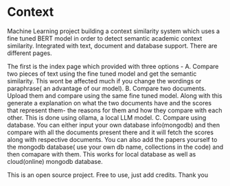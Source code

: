# Context
Machine Learning project building a context similarity system which uses a fine tuned BERT model in order to detect semantic academic context similarity. Integrated with text, document and database support.
There are different pages.

The first is the index page which provided with three options -
  A. Compare two pieces of text using the fine tuned model and get the semantic similarity. This wont be affected much if you change the wordings or paraphrase( an advantage of our model).
  B. Compare two documents. Upload them and compare using the same fine tuned model. Along with this generate a explanation on what the two documents have and the scores that represent them- the reasons for them and how they compare with each other. This is done using ollama, a local LLM model.
  C. Compare using database. You can either input your own database info(mongodb) and then compare with all the documents present there and it will fetch the scores along with respective documents. You can also add the papers yourself to the mongodb database( use your own db name, collections in the code) and then comapare with them. This works for local database as well as cloud(online) mongodb database.

This is an open source project. Free to use, just add credits. Thank you
